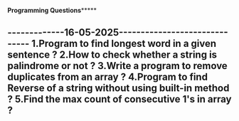****************Programming Questions*********************

-------------16-05-2025------------------------------
1.Program to find longest word in a given sentence ?
2.How to check whether a string is palindrome or not ?
3.Write a program to remove duplicates from an array ?
4.Program to find Reverse of a string without using built-in method ?
5.Find the max count of consecutive 1's in array ?
------------------------------------------------------